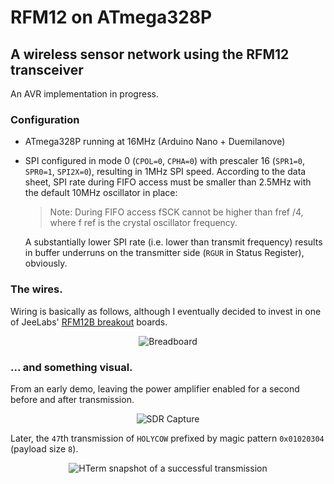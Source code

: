 # RFM12 on ATmega328P

## A wireless sensor network using the RFM12 transceiver

An AVR implementation in progress.

### Configuration

* ATmega328P running at 16MHz (Arduino Nano + Duemilanove)
* SPI configured in mode 0 (`CPOL=0`, `CPHA=0`) with prescaler 16 (`SPR1=0`, `SPR0=1`, `SPI2X=0`), resulting in 1MHz SPI speed.
  According to the data sheet, SPI rate during FIFO access must be smaller than 2.5MHz with the default 10MHz oscillator in place:

  > Note: During FIFO access fSCK cannot be higher than fref /4, where f ref is the crystal oscillator frequency. 

  A substantially lower SPI rate (i.e. lower than transmit frequency) results in buffer underruns on the transmitter side (`RGUR` in Status Register), obviously.

### The wires.

Wiring is basically as follows, although I eventually decided to invest in one of JeeLabs' [RFM12B breakout](http://jeelabs.com/products/rfm12b-board) boards.

<p align="center">
  <img src="https://raw.github.com/sunsided/avr-rfm12/master/screenshots/breadboard.png" alt="Breadboard"/>
</p>

### ... and something visual.

From an early demo, leaving the power amplifier enabled for a second before and after transmission.

<p align="center">
  <img src="https://raw.github.com/sunsided/avr-rfm12/master/screenshots/rfm12.shot-1.jpg" alt="SDR Capture"/>
</p>

Later, the `47`th transmission of `HOLYCOW` prefixed by magic pattern `0x01020304` (payload size `8`).

<p align="center">
  <img src="https://raw.github.com/sunsided/avr-rfm12/master/screenshots/rfm12.shot-2.jpg" alt="HTerm snapshot of a successful transmission"/>
</p>
